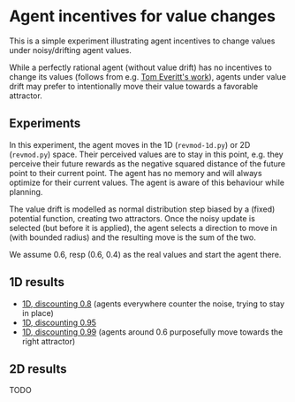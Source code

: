 # Agent incentives for value changes

This is a simple experiment illustrating agent incentives to change values under noisy/drifting agent values.

While a perfectly rational agent (without value drift) has no incentives to change its values (follows from e.g. [Tom Everitt's work](https://arxiv.org/abs/1902.09980)), agents under value drift may prefer to intentionally move their value towards a favorable attractor.

## Experiments

In this experiment, the agent moves in the 1D (`revmod-1d.py`) or 2D (`revmod.py`) space. Their perceived values are to stay in this point, e.g. they perceive their future rewards as the negative squared distance of the future point to their current point. The agent has no memory and will always optimize for their current values. The agent is aware of this behaviour while planning.

The value drift is modelled as normal distribution step biased by a (fixed) potential function, creating two attractors. Once the noisy update is selected (but before it is applied), the agent selects a direction to move in (with bounded radius) and the resulting move is the sum of the two.

We assume 0.6, resp (0.6, 0.4) as the real values and start the agent there.

## 1D results

* [1D, discounting 0.8](https://gavento.ucw.cz/view/revmod-1d-20190827-183919-all-disc08.html) (agents everywhere counter the noise, trying to stay in place)
* [1D, discounting 0.95](https://gavento.ucw.cz/view/revmod-1d-20190827-184003-all-disc095.html)
* [1D, discounting 0.99](https://gavento.ucw.cz/view/revmod-1d-20190827-184907-all-disc099.html) (agents around 0.6 purposefully move towards the right attractor)

## 2D results

TODO
